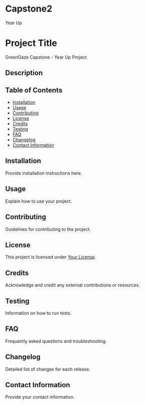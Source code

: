 # Capstone2
Year Up
# Project Title

GreenGaze Capstone - Year Up Project
## Description



## Table of Contents

- [Installation](#installation)
- [Usage](#usage)
- [Contributing](#contributing)
- [License](#license)
- [Credits](#credits)
- [Testing](#testing)
- [FAQ](#faq)
- [Changelog](#changelog)
- [Contact Information](#contact-information)

## Installation

Provide installation instructions here.

## Usage

Explain how to use your project.

## Contributing

Guidelines for contributing to the project.

## License

This project is licensed under [Your License](link-to-license).

## Credits

Acknowledge and credit any external contributions or resources.

## Testing

Information on how to run tests.

## FAQ

Frequently asked questions and troubleshooting.

## Changelog

Detailed list of changes for each release.

## Contact Information

Provide your contact information.

